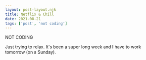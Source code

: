 ```yaml
---
layout: post-layout.njk
title: Netflix & Chill
date: 2021-08-21
tags: ['post', 'not coding']
---
```

<!-- Excerpt Start -->
NOT CODING
<!-- Excerpt End -->

Just trying to relax. It's been a super long week and I have to work tomorrow (on a Sunday).
